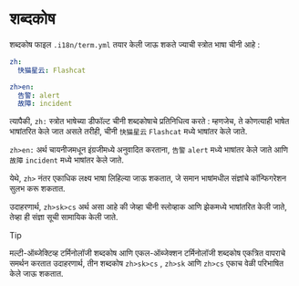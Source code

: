 # शब्दकोष

शब्दकोष फाइल `.i18n/term.yml` तयार केली जाऊ शकते ज्याची स्त्रोत भाषा चीनी आहे :

```yml
zh:
  快猫星云: Flashcat

zh>en:
  告警: alert
  故障: incident
```

त्यापैकी, `zh:` स्त्रोत भाषेच्या डीफॉल्ट चीनी शब्दकोषाचे प्रतिनिधित्व करते : म्हणजेच, ते कोणत्याही भाषेत भाषांतरित केले जात असले तरीही, चीनी `快猫星云` `Flashcat` मध्ये भाषांतर केले जाते.

`zh>en:` अर्थ चायनीजमधून इंग्रजीमध्ये अनुवादित करताना, `告警` `alert` मध्ये भाषांतर केले जाते आणि `故障` `incident` मध्ये भाषांतर केले जाते.

येथे, `zh>` नंतर एकाधिक लक्ष्य भाषा लिहिल्या जाऊ शकतात, जे समान भाषांमधील संज्ञांचे कॉन्फिगरेशन सुलभ करू शकतात.

उदाहरणार्थ, `zh>sk>cs` अर्थ असा आहे की जेव्हा चीनी स्लोव्हाक आणि झेकमध्ये भाषांतरित केली जाते, तेव्हा ही संज्ञा सूची सामायिक केली जाते.

> [!TIP]
> मल्टी-ऑब्जेक्टिव्ह टर्मिनोलॉजी शब्दकोष आणि एकल-ऑब्जेक्शन टर्मिनोलॉजी शब्दकोष एकत्रित वापराचे समर्थन करतात उदाहरणार्थ, तीन शब्दकोष `zh>sk>cs` , `zh>sk` आणि `zh>cs` एकाच वेळी परिभाषित केले जाऊ शकतात.